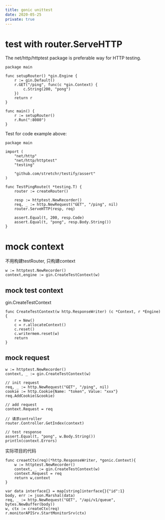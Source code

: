 ```yaml
---
title: gonic unittest
date: 2020-05-25
private: true
---
```

# test with router.ServeHTTP
The net/http/httptest package is preferable way for HTTP testing.

    package main

    func setupRouter() *gin.Engine {
        r := gin.Default()
        r.GET("/ping", func(c *gin.Context) {
            c.String(200, "pong")
        })
        return r
    }

    func main() {
        r := setupRouter()
        r.Run(":8080")
    }

Test for code example above:

    package main

    import (
        "net/http"
        "net/http/httptest"
        "testing"

        "github.com/stretchr/testify/assert"
    )

    func TestPingRoute(t *testing.T) {
        router := createRouter()

        resp := httptest.NewRecorder()
        req, _ := http.NewRequest("GET", "/ping", nil)
        router.ServeHTTP(resp, req)

        assert.Equal(t, 200, resp.Code)
        assert.Equal(t, "pong", resp.Body.String())
    }

# mock context
不用构建testRouter, 只构建context

    w := httptest.NewRecorder()
    context,engine := gin.CreateTestContext(w)

## mock test context
gin.CreateTestContext

    func CreateTestContext(w http.ResponseWriter) (c *Context, r *Engine) {
        r = New()
        c = r.allocateContext()
        c.reset()
        c.writermem.reset(w)
        return
    }

## mock request

    w := httptest.NewRecorder()
    context, _ := gin.CreateTestContext(w)

    // init request
    req, _ := http.NewRequest("GET", "/ping", nil)
    cookie := http.Cookie{Name: "token", Value: "xxx"}
    req.AddCookie(&cookie)

    // add request
    context.Request = req

    // 请求controller
    router.Controller.GetIndex(context)

    // test response
    assert.Equal(t, "pong", w.Body.String())
    println(context.Errors)

实际项目的代码

    func creaetCtx(req)(*http.ResponseWriter, *gonic.Context){
        w := httptest.NewRecorder()
        context, _ := gin.CreateTestContext(w)
        context.Request = req
        return w,context
    }

    var data interface{} = map[string]interface{}{"id":1}
    body, err := json.Marshal(data)
    req, _ := http.NewRequest("GET", "/api/v1/queue", bytes.NewBuffer(body))
    w, ctx := createCtx(req)
	r.monitorAPISrv.StartMonitorSrv(ctx)
